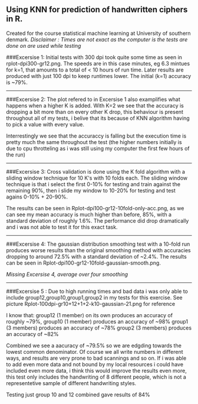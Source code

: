 ## Using KNN for prediction of handwritten ciphers in R.
Created for the course statistical machine learning at University of southern denmark.
_Disclaimer : Times are not exact as the computer is the tests are done on are used while testing_

###Excersise 1:
Initial tests with 300 dpi took quite some time as seen in rplot-dpi300-gr12.png.
The speeds are in this case minutes, eg 6.3 mintues for k=1, that amounts to a total of < 10 hours of run time. Later results are produced with just 100 dpi to keep runtimes lower.
The initial (k=1) accuracy is ~79%.

---

###Excersise 2:
The plot refered to in Excersise 1 also examplifies what happens when a higher K is added. With K=2 we see that the accuracy is dropping a bit more than on every other K drop, this behaviour is present throughout all of my tests, i belive that its because of KNN algorithm having to pick a value with every value.

Interrestingly we see that the accuraccy is falling but the execution time is pretty much the same throughout the test (the higher numbers initially is due to cpu throtteling as i was still using my computer the first few hours of the run)

---

###Excersise 3:
Cross validation is done using the K fold algorithm with a sliding window technique for 10 K's with 10 folds each. The sliding window technique is that i select the first 0-10% for testing and train against the remaining 90%, then i slide my window to 10-20% for testing and test agains 0-10% + 20-90%.

The results can be seen in Rplot-dpi100-gr12-10fold-only-acc.png, as we can see my mean accuracy is much higher than before, 85%, with a standard deviation of roughly 1.6%.
The performance did drop dramatically and i was not able to test it for this exact task.

---

###Excersise 4:
The gaussian distribution smoothing test with a 10-fold run produces worse results than the original smoothing method with accuracies dropping to around 72.5% with a standard deviation of ~2.4%. The results can be seen in Rplot-dpi100-gr12-10fold-gaussian-smooth.png.

*Missing Excersise 4, average over four smoothing*

---

###Excersise 5 :
Due to high running times and bad data i was only able to include group12,group10,group1,group2 in my tests for this exercise.
See picture Rplot-100dpi-gr10+12+1+2-k10-gaussian-21.png for reference

I know that:
group12 (1 member) on its own produces an accuracy of roughly ~79%, 
group10 (1 member) produces an accuracy of ~98%
group1 (3 members) produces an accuracy of ~78%
group2 (3 members) produces an accuracy of ~82%

Combined we see a aacuracy of ~79.5% so we are edgding towards the lowest common denominator. Of course we all write numbers in different ways, and results are very prone to bad scannings and so on.
If i was able to add even more data and not bound by my local resources i could have included even more data, i think this would improve the results even more, this test only includes the handwriting of 8 different people, which is not a representetive sample of different handwriting styles.

Testing just group 10 and 12 combined gave results of 84%
